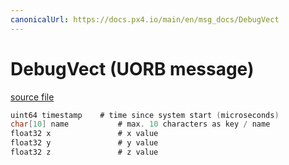 ```yaml
---
canonicalUrl: https://docs.px4.io/main/en/msg_docs/DebugVect
---
```


# DebugVect (UORB message)



[source file](https://github.com/PX4/PX4-Autopilot/blob/release/1.14/msg/DebugVect.msg)

```c
uint64 timestamp	# time since system start (microseconds)
char[10] name           # max. 10 characters as key / name
float32 x               # x value
float32 y               # y value
float32 z               # z value

```
